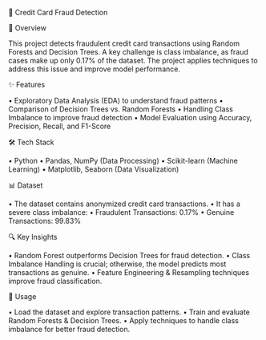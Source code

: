 🏦 Credit Card Fraud Detection

📌 Overview

This project detects fraudulent credit card transactions using Random Forests and Decision Trees. A key challenge is class imbalance, as fraud cases make up only 0.17% of the dataset. The project applies techniques to address this issue and improve model performance.

✨ Features

•	Exploratory Data Analysis (EDA) to understand fraud patterns
•	Comparison of Decision Trees vs. Random Forests
•	Handling Class Imbalance to improve fraud detection
•	Model Evaluation using Accuracy, Precision, Recall, and F1-Score

🛠️ Tech Stack

•	Python
•	Pandas, NumPy (Data Processing)
•	Scikit-learn (Machine Learning)
•	Matplotlib, Seaborn (Data Visualization)


📊 Dataset

•	The dataset contains anonymized credit card transactions.
•	It has a severe class imbalance:
•	Fraudulent Transactions: 0.17%
•	Genuine Transactions: 99.83%

🔍 Key Insights

•	Random Forest outperforms Decision Trees for fraud detection.
•	Class Imbalance Handling is crucial; otherwise, the model predicts most transactions as genuine.
•	Feature Engineering & Resampling techniques improve fraud classification.

📝 Usage

•	Load the dataset and explore transaction patterns.
•	Train and evaluate Random Forests & Decision Trees.
•	Apply techniques to handle class imbalance for better fraud detection.
